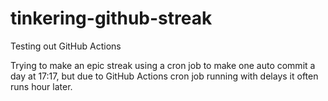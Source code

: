 # tinkering-github-streak
Testing out GitHub Actions



Trying to make an epic streak using a cron job to make one auto commit a day at 17:17, but due to GitHub Actions cron job running with delays it often runs hour later.
